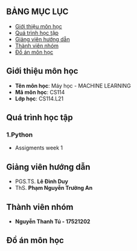## BẢNG MỤC LỤC
* [ Giới thiệu môn học](#gt)
* [Quá trình học tập](#qt)
* [ Giảng viên hướng dẫn](#gv)
* [ Thành viên nhóm](#tv)
* [ Đồ án môn học](#doan)
## Giới thiệu môn học
<a name="gt"></a>
* **Tên môn học**: Máy học - MACHINE LEARNING
* **Mã môn học**: CS114
* **Lớp học**: CS114.L21
## Quá trình học tập
<a name ="qt"></a>
### 1.Python
* Assigments week 1
## Giảng viên hướng dẫn
<a name ="gv"></a>
* PGS.TS. **Lê Đình Duy**
* ThS. **Phạm Nguyễn Trường An**
## Thành viên nhóm
<a name ="tv"></a>
* **Nguyễn Thanh Tú - 17521202**
## Đồ án môn học
<a name ="doan"></a>
